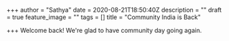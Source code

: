 +++
author = "Sathya"
date = 2020-08-21T18:50:40Z
description = ""
draft = true
feature_image = ""
tags = []
title = "Community India is Back"

+++
Welcome back! We're glad to have community day going again.